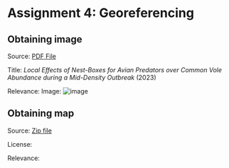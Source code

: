 # Assignment 4: Georeferencing 

## Obtaining image
Source: [PDF File](https://digital.csic.es/bitstream/10261/353571/1/localoutbreak.pdf) 

Title: _Local Effects of Nest-Boxes for Avian Predators over Common Vole Abundance during a Mid-Density Outbreak_ (2023)

Relevance: 
Image: ![image](https://github.com/user-attachments/assets/7c5c64fb-9fd0-480b-9407-86a0fed1b057)


## Obtaining map
Source: [Zip file](https://ftp.itacyl.es/cartografia/05_SIGPAC/2021_ETRS89/Parcelario_SIGPAC_CyL_Municipios/47_Valladolid/) 

License: 

Relevance: 

